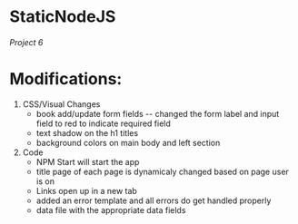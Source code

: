 # StaticNodeJS

###### Project 6

# Modifications:

1. CSS/Visual Changes
   - book add/update form fields
     -- changed the form label and input field to red to indicate required field
   - text shadow on the h1 titles
   - background colors on main body and left section
2. Code
   - NPM Start will start the app
   - title page of each page is dynamicaly changed based on page user is on
   - Links open up in a new tab
   - added an error template and all errors do get handled properly
   - data file with the appropriate data fields
